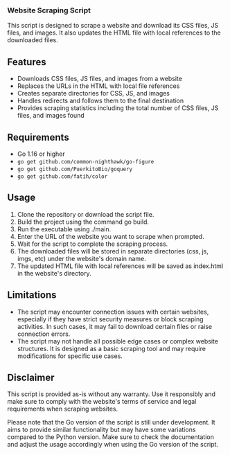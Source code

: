 ### Website Scraping Script

This script is designed to scrape a website and download its CSS files, JS files, and images. It also updates the HTML file with local references to the downloaded files.

## Features

- Downloads CSS files, JS files, and images from a website
- Replaces the URLs in the HTML with local file references
- Creates separate directories for CSS, JS, and images
- Handles redirects and follows them to the final destination
- Provides scraping statistics including the total number of CSS files, JS files, and images found

## Requirements

- Go 1.16 or higher
- `go get github.com/common-nighthawk/go-figure`
- `go get github.com/PuerkitoBio/goquery`
- `go get github.com/fatih/color`

## Usage

1) Clone the repository or download the script file.
2) Build the project using the command go build.
3) Run the executable using ./main.
4) Enter the URL of the website you want to scrape when prompted.
5) Wait for the script to complete the scraping process.
6) The downloaded files will be stored in separate directories (css, js, imgs, etc) under the website's domain name.
7) The updated HTML file with local references will be saved as index.html in the website's directory.


## Limitations

- The script may encounter connection issues with certain websites, especially if they have strict security measures or block scraping activities. In such cases, it may fail to download certain files or raise connection errors.
- The script may not handle all possible edge cases or complex website structures. It is designed as a basic scraping tool and may require modifications for specific use cases.

## Disclaimer

This script is provided as-is without any warranty. Use it responsibly and make sure to comply with the website's terms of service and legal requirements when scraping websites.

Please note that the Go version of the script is still under development. It aims to provide similar functionality but may have some variations compared to the Python version. Make sure to check the documentation and adjust the usage accordingly when using the Go version of the script.

